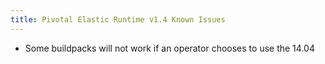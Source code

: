 ```yaml
---
title: Pivotal Elastic Runtime v1.4 Known Issues
---
```


* Some buildpacks will not work if an operator chooses to use the 14.04

